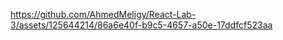 

https://github.com/AhmedMeligy/React-Lab-3/assets/125644214/86a6e40f-b9c5-4657-a50e-17ddfcf523aa

